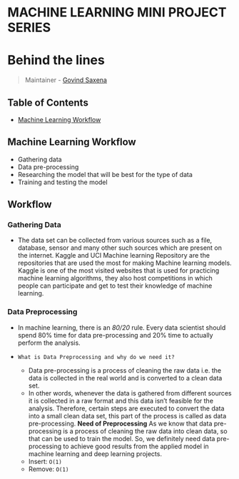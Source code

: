 # MACHINE LEARNING MINI PROJECT SERIES

# Behind the lines
> Maintainer - [Govind Saxena](https://github.com/yeabitsplease)

## Table of Contents
- [Machine Learning Workflow](#machine-learning-workflow)



## Machine Learning Workflow
* Gathering data
* Data pre-processing
* Researching the model that will be best for the type of data
* Training and testing the model

## Workflow

### Gathering Data
 * The data set can be collected from various sources such as a file, database, sensor and many other such sources which are present on the internet. Kaggle and UCI Machine learning Repository are the repositories that are used the most for making Machine learning models. Kaggle is one of the most visited websites that is used for practicing machine learning algorithms, they also host competitions in which people can participate and get to test their knowledge of machine learning.
 
### Data Preprocessing
 * In machine learning, there is an *80/20* rule. Every data scientist should spend 80% time for data pre-processing and 20% time to actually perform the analysis.
 
 * `What is Data Preprocessing and why do we need it?`
   * Data pre-processing is a process of cleaning the raw data i.e. the data is collected in the real world and is converted to a clean data set.
   * In other words,   whenever the data is gathered from different sources it is collected in a raw format and this data isn’t feasible for the analysis.
     Therefore, certain steps are executed to convert the data into a small clean data set, this part of the process is called as data pre-processing.
    **Need of Preprocessing**
    As we know that data pre-processing is a process of cleaning the raw data into clean data, so that can be used to train the model. So, we definitely need data  pre-processing to achieve good results from the applied model in machine learning and deep learning projects.
   * Insert: `O(1)`
   * Remove: `O(1)`

